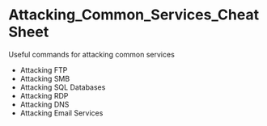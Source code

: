 # Attacking_Common_Services_CheatSheet
Useful commands for attacking common services

- Attacking FTP
- Attacking SMB 
- Attacking SQL Databases
- Attacking RDP
- Attacking DNS
- Attacking Email Services
